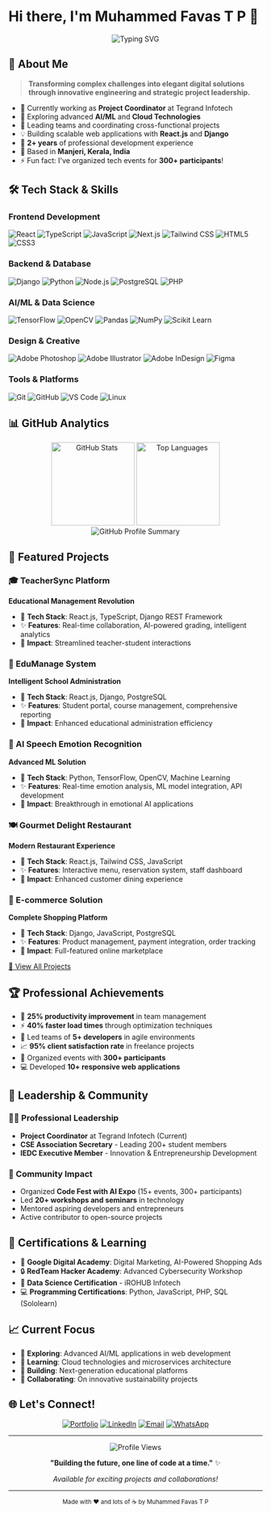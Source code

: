 # Hi there, I'm Muhammed Favas T P 👋

<div align="center">
  <img src="https://readme-typing-svg.herokuapp.com?font=Fira+Code&size=28&duration=3000&pause=1000&color=2E9EFF&center=true&vCenter=true&width=600&lines=Project+Coordinator;Full-Stack+Developer;AI%2FML+Enthusiast;Creative+Problem+Solver" alt="Typing SVG" />
</div>

## 🚀 About Me

> **Transforming complex challenges into elegant digital solutions through innovative engineering and strategic project leadership.**

- 🔭 Currently working as **Project Coordinator** at Tegrand Infotech
- 🌱 Exploring advanced **AI/ML** and **Cloud Technologies**
- 👯 Leading teams and coordinating cross-functional projects
- 💡 Building scalable web applications with **React.js** and **Django**
- 🎯 **2+ years** of professional development experience
- 📍 Based in **Manjeri, Kerala, India**
- ⚡ Fun fact: I've organized tech events for **300+ participants**!

## 🛠️ Tech Stack & Skills

### Frontend Development
![React](https://img.shields.io/badge/React-20232A?style=for-the-badge&logo=react&logoColor=61DAFB)
![TypeScript](https://img.shields.io/badge/TypeScript-007ACC?style=for-the-badge&logo=typescript&logoColor=white)
![JavaScript](https://img.shields.io/badge/JavaScript-323330?style=for-the-badge&logo=javascript&logoColor=F7DF1E)
![Next.js](https://img.shields.io/badge/Next.js-000000?style=for-the-badge&logo=next.js&logoColor=white)
![Tailwind CSS](https://img.shields.io/badge/Tailwind_CSS-38B2AC?style=for-the-badge&logo=tailwind-css&logoColor=white)
![HTML5](https://img.shields.io/badge/HTML5-E34F26?style=for-the-badge&logo=html5&logoColor=white)
![CSS3](https://img.shields.io/badge/CSS3-1572B6?style=for-the-badge&logo=css3&logoColor=white)

### Backend & Database
![Django](https://img.shields.io/badge/Django-092E20?style=for-the-badge&logo=django&logoColor=white)
![Python](https://img.shields.io/badge/Python-FFD43B?style=for-the-badge&logo=python&logoColor=blue)
![Node.js](https://img.shields.io/badge/Node.js-339933?style=for-the-badge&logo=node.js&logoColor=white)
![PostgreSQL](https://img.shields.io/badge/PostgreSQL-316192?style=for-the-badge&logo=postgresql&logoColor=white)
![PHP](https://img.shields.io/badge/PHP-777BB4?style=for-the-badge&logo=php&logoColor=white)

### AI/ML & Data Science
![TensorFlow](https://img.shields.io/badge/TensorFlow-FF6F00?style=for-the-badge&logo=tensorflow&logoColor=white)
![OpenCV](https://img.shields.io/badge/OpenCV-27338e?style=for-the-badge&logo=OpenCV&logoColor=white)
![Pandas](https://img.shields.io/badge/Pandas-2C2D72?style=for-the-badge&logo=pandas&logoColor=white)
![NumPy](https://img.shields.io/badge/Numpy-777BB4?style=for-the-badge&logo=numpy&logoColor=white)
![Scikit Learn](https://img.shields.io/badge/scikit_learn-F7931E?style=for-the-badge&logo=scikit-learn&logoColor=white)

### Design & Creative
![Adobe Photoshop](https://img.shields.io/badge/Adobe%20Photoshop-31A8FF?style=for-the-badge&logo=Adobe%20Photoshop&logoColor=black)
![Adobe Illustrator](https://img.shields.io/badge/Adobe%20Illustrator-FF9A00?style=for-the-badge&logo=adobe%20illustrator&logoColor=white)
![Adobe InDesign](https://img.shields.io/badge/Adobe%20InDesign-FF3366?style=for-the-badge&logo=Adobe%20InDesign&logoColor=white)
![Figma](https://img.shields.io/badge/Figma-F24E1E?style=for-the-badge&logo=figma&logoColor=white)

### Tools & Platforms
![Git](https://img.shields.io/badge/Git-F05032?style=for-the-badge&logo=git&logoColor=white)
![GitHub](https://img.shields.io/badge/GitHub-100000?style=for-the-badge&logo=github&logoColor=white)
![VS Code](https://img.shields.io/badge/VS_Code-0078D4?style=for-the-badge&logo=visual%20studio%20code&logoColor=white)
![Linux](https://img.shields.io/badge/Linux-FCC624?style=for-the-badge&logo=linux&logoColor=black)

## 📊 GitHub Analytics

<div align="center">
  <img src="https://github-readme-stats.vercel.app/api?username=favasMuhammed&show_icons=true&theme=tokyonight&hide_border=true&count_private=true&include_all_commits=true" alt="GitHub Stats" height="165">
  <img src="https://github-readme-stats.vercel.app/api/top-langs/?username=favasMuhammed&layout=compact&theme=tokyonight&hide_border=true&langs_count=8&exclude_repo=portfolio,favas" alt="Top Languages" height="165">
</div>

<div align="center">
  <img src="https://github-profile-summary-cards.vercel.app/api/cards/profile-details?username=favasMuhammed&theme=tokyonight" alt="GitHub Profile Summary" />
</div>

## 🚀 Featured Projects

### 🎓 TeacherSync Platform
**Educational Management Revolution**
- 🔧 **Tech Stack**: React.js, TypeScript, Django REST Framework
- ✨ **Features**: Real-time collaboration, AI-powered grading, intelligent analytics
- 🎯 **Impact**: Streamlined teacher-student interactions

### 🏫 EduManage System
**Intelligent School Administration**
- 🔧 **Tech Stack**: React.js, Django, PostgreSQL
- ✨ **Features**: Student portal, course management, comprehensive reporting
- 🎯 **Impact**: Enhanced educational administration efficiency

### 🤖 AI Speech Emotion Recognition
**Advanced ML Solution**
- 🔧 **Tech Stack**: Python, TensorFlow, OpenCV, Machine Learning
- ✨ **Features**: Real-time emotion analysis, ML model integration, API development
- 🎯 **Impact**: Breakthrough in emotional AI applications

### 🍽️ Gourmet Delight Restaurant
**Modern Restaurant Experience**
- 🔧 **Tech Stack**: React.js, Tailwind CSS, JavaScript
- ✨ **Features**: Interactive menu, reservation system, staff dashboard
- 🎯 **Impact**: Enhanced customer dining experience

### 🛒 E-commerce Solution
**Complete Shopping Platform**
- 🔧 **Tech Stack**: Django, JavaScript, PostgreSQL
- ✨ **Features**: Product management, payment integration, order tracking
- 🎯 **Impact**: Full-featured online marketplace

[🔗 View All Projects](https://favasmuhammed.github.io/portfolio)

## 🏆 Professional Achievements

- 🚀 **25% productivity improvement** in team management
- ⚡ **40% faster load times** through optimization techniques
- 👥 Led teams of **5+ developers** in agile environments
- 📈 **95% client satisfaction rate** in freelance projects
- 🎪 Organized events with **300+ participants**
- 💻 Developed **10+ responsive web applications**

## 🎯 Leadership & Community

### 👨‍💼 Professional Leadership
- **Project Coordinator** at Tegrand Infotech (Current)
- **CSE Association Secretary** - Leading 200+ student members
- **IEDC Executive Member** - Innovation & Entrepreneurship Development

### 🌟 Community Impact
- Organized **Code Fest with AI Expo** (15+ events, 300+ participants)
- Led **20+ workshops and seminars** in technology
- Mentored aspiring developers and entrepreneurs
- Active contributor to open-source projects

## 📜 Certifications & Learning

- 🏅 **Google Digital Academy**: Digital Marketing, AI-Powered Shopping Ads
- 🔒 **RedTeam Hacker Academy**: Advanced Cybersecurity Workshop
- 💾 **Data Science Certification** - iROHUB Infotech
- 💻 **Programming Certifications**: Python, JavaScript, PHP, SQL (Sololearn)

## 📈 Current Focus

- 🔭 **Exploring**: Advanced AI/ML applications in web development
- 🌱 **Learning**: Cloud technologies and microservices architecture
- 🎯 **Building**: Next-generation educational platforms
- 🤝 **Collaborating**: On innovative sustainability projects

## 🌐 Let's Connect!

<div align="center">
  
[![Portfolio](https://img.shields.io/badge/Portfolio-FF5722?style=for-the-badge&logo=todoist&logoColor=white)](https://favasmuhammed.github.io/portfolio)
[![LinkedIn](https://img.shields.io/badge/LinkedIn-0077B5?style=for-the-badge&logo=linkedin&logoColor=white)](https://linkedin.com/in/muhammed-favas-t-p)
[![Email](https://img.shields.io/badge/Email-D14836?style=for-the-badge&logo=gmail&logoColor=white)](mailto:favastp2@gmail.com)
[![WhatsApp](https://img.shields.io/badge/WhatsApp-25D366?style=for-the-badge&logo=whatsapp&logoColor=white)](https://wa.me/917510206913)

</div>

---

<div align="center">
  <img src="https://komarev.com/ghpvc/?username=favasMuhammed&style=for-the-badge&color=brightgreen" alt="Profile Views" />
  
  **"Building the future, one line of code at a time."** ✨
  
  *Available for exciting projects and collaborations!*
</div>

---

<div align="center">
  <sub>Made with ❤️ and lots of ☕ by Muhammed Favas T P</sub>
</div>
